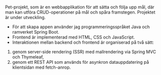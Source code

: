 Pet-projekt, som är en webbapplikation för att sätta och följa upp mål, där man kan utföra CRUD-operationer på mål och spåra framstegen. Projektet är under utveckling.
- För att skapa appen använder jag programmeringsspråket Java och ramverket Spring Boot. 
- Frontend är implementerad med HTML, CSS och JavaScript.
- Interaktionen mellan backend och frontend är organiserad på två sätt:
1. genom server-side rendering (SSR) med mallrendering via Spring MVC och Thymeleaf,
2. genom ett REST API som används för asynkron datauppdatering på klientsidan med fetch-anrop.
